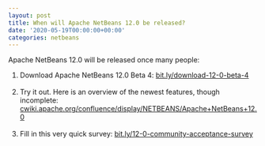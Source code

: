 ```yaml
---
layout: post
title: When will Apache NetBeans 12.0 be released?
date: '2020-05-19T00:00:00+00:00'
categories: netbeans
---
```

Apache NetBeans 12.0 will be released once many people:
<ol>
<li>Download Apache NetBeans 12.0 Beta 4: <a href="https://bit.ly/download-12-0-beta-4">bit.ly/download-12-0-beta-4</a><br/><br/></li>
<li>Try it out. Here is an overview of the newest features, though incomplete: <a href="https://cwiki.apache.org/confluence/display/NETBEANS/Apache+NetBeans+12.0">cwiki.apache.org/confluence/display/NETBEANS/Apache+NetBeans+12.0</a><br/><br/></li>
<li>Fill in this very quick survey: <a href="https://bit.ly/12-0-community-acceptance-survey">bit.ly/12-0-community-acceptance-survey</a></li>
</ol>
